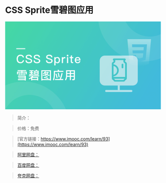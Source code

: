 # CSS Sprite雪碧图应用

![img](../../assets/5fe442dc00016e7405400304.jpg)

> 简介：

> 价格：免费

> [官方链接：https://www.imooc.com/learn/93](https://www.imooc.com/learn/93)

> [阿里网盘：]()

> [百度网盘：]()

> [夸克网盘：]()
